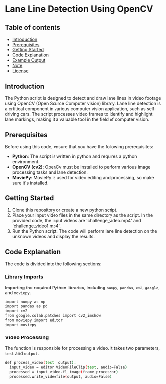 # Lane Line Detection Using OpenCV

## Table of contents
- [Introduction](#introduction)
- [Prerequisites](#prerequisites)
- [Getting Started](#getting-started)
- [Code Explanation](#code-explanation)
- [Example Output](#example-output)
- [Note](#note)
- [License](#license)

## Introduction

The Python script is designed to detect and draw lane lines in video footage using OpenCV (Open Source Computer vision) library. Lane line detection is a crtitical component in various computer vision application, such as self-driving cars. The script processes video frames to identify and highlight lane markings, making it a valuable tool in the field of computer vision.

## Prerequisites

Before using this code, ensure that you have the following prerequisites:

- **Python**: The script is written in python and requires a python environment.
- **OpenCV (cv2)**: OpenCv must be installed to perform various image processing tasks and lane detection.
- **MoviePy**: MoviePy is used for video editing and processing, so make sure it's installed.

## Getting Started

1. Clone this repository or create a new python script.
2. Place your input video files in the same directory as the script. In the provided code, the input videos are 'challenge_video.mp4' and 'challenge_video1.mp4'.
3. Run the Python script. The code will perform lane line detection on the unknown videos and display the results.

## Code Explanation

The code is divided into the following sections:

### Library Imports

Importing the required Python libraries, including `numpy`, `pandas`, `cv2`, `google`, and `moviepy`.

```bash
import numpy as np
import pandas as pd
import cv2
from google.colab.patches import cv2_imshow
from moviepy import editor
import moviepy
```

### Video Processing

The function is responsible for processing a video. It takes two parameters, `test` and `output`.

```bash
def process_video(test, output):
  input_video = editor.VideoFileClip(test, audio=False)
  processed = input_video.fl_image(frame_processor)
  processed.write_videofile(output, audio=False)
```

